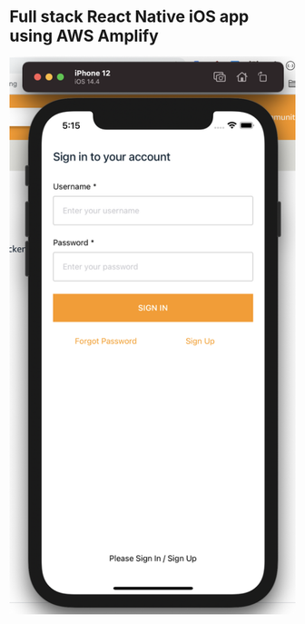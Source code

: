 # Full stack React Native iOS app using AWS Amplify

![Todo App](react-native-todo-auth-amplify.png)

